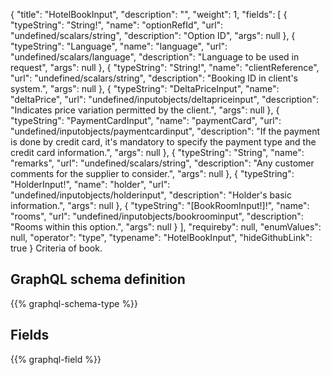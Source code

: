 {
  "title": "HotelBookInput",
  "description": "",
  "weight": 1,
  "fields": [
    {
      "typeString": "String!",
      "name": "optionRefId",
      "url": "undefined/scalars/string",
      "description": "Option ID",
      "args": null
    },
    {
      "typeString": "Language",
      "name": "language",
      "url": "undefined/scalars/language",
      "description": "Language to be used in request",
      "args": null
    },
    {
      "typeString": "String!",
      "name": "clientReference",
      "url": "undefined/scalars/string",
      "description": "Booking ID in client's system.",
      "args": null
    },
    {
      "typeString": "DeltaPriceInput",
      "name": "deltaPrice",
      "url": "undefined/inputobjects/deltapriceinput",
      "description": "Indicates price variation permitted by the client.",
      "args": null
    },
    {
      "typeString": "PaymentCardInput",
      "name": "paymentCard",
      "url": "undefined/inputobjects/paymentcardinput",
      "description": "If the payment is done by credit card, it's mandatory to specify the payment type and the credit card information.",
      "args": null
    },
    {
      "typeString": "String",
      "name": "remarks",
      "url": "undefined/scalars/string",
      "description": "Any customer comments for the supplier to consider.",
      "args": null
    },
    {
      "typeString": "HolderInput!",
      "name": "holder",
      "url": "undefined/inputobjects/holderinput",
      "description": "Holder's basic information.",
      "args": null
    },
    {
      "typeString": "[BookRoomInput!]!",
      "name": "rooms",
      "url": "undefined/inputobjects/bookroominput",
      "description": "Rooms within this option.",
      "args": null
    }
  ],
  "requireby": null,
  "enumValues": null,
  "operator": "type",
  "typename": "HotelBookInput",
  "hideGithubLink": true
}
Criteria of book.
## GraphQL schema definition

{{% graphql-schema-type %}}

## Fields

{{% graphql-field %}}
